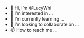 - 👋 Hi, I’m @LucyWhi
- 👀 I’m interested in ...
- 🌱 I’m currently learning ...
- 💞️ I’m looking to collaborate on ...
- 📫 How to reach me ...

<!---
LucyWhi/LucyWhi is a ✨ special ✨ repository because its `README.md` (this file) appears on your GitHub profile.
You can click the Preview link to take a look at your changes.
--->
